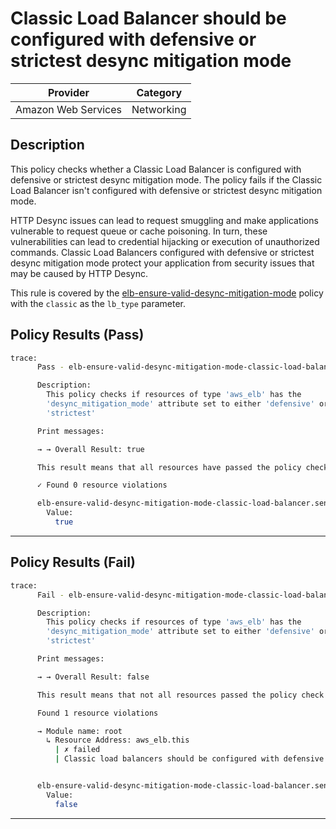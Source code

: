 # Classic Load Balancer should be configured with defensive or strictest desync mitigation mode

| Provider            | Category     |
|---------------------|--------------|
| Amazon Web Services | Networking   |

## Description

This policy checks whether a Classic Load Balancer is configured with defensive or strictest desync mitigation mode. The policy fails if the Classic Load Balancer isn't configured with defensive or strictest desync mitigation mode.

HTTP Desync issues can lead to request smuggling and make applications vulnerable to request queue or cache poisoning. In turn, these vulnerabilities can lead to credential hijacking or execution of unauthorized commands. Classic Load Balancers configured with defensive or strictest desync mitigation mode protect your application from security issues that may be caused by HTTP Desync.

This rule is covered by the [elb-ensure-valid-desync-mitigation-mode](../../policies/elb/elb-ensure-valid-desync-mitigation-mode.sentinel) policy with the `classic` as the `lb_type` parameter.

## Policy Results (Pass)
```bash
trace:
      Pass - elb-ensure-valid-desync-mitigation-mode-classic-load-balancer.sentinel

      Description:
        This policy checks if resources of type 'aws_elb' has the
        'desync_mitigation_mode' attribute set to either 'defensive' or
        'strictest'

      Print messages:

      → → Overall Result: true

      This result means that all resources have passed the policy check for the policy elb-ensure-valid-desync-mitigation-mode.

      ✓ Found 0 resource violations

      elb-ensure-valid-desync-mitigation-mode-classic-load-balancer.sentinel:45:1 - Rule "main"
        Value:
          true
```

---

## Policy Results (Fail)
```bash
trace:
      Fail - elb-ensure-valid-desync-mitigation-mode-classic-load-balancer.sentinel

      Description:
        This policy checks if resources of type 'aws_elb' has the
        'desync_mitigation_mode' attribute set to either 'defensive' or
        'strictest'

      Print messages:

      → → Overall Result: false

      This result means that not all resources passed the policy check and the protected behavior is not allowed for the policy elb-ensure-valid-desync-mitigation-mode.

      Found 1 resource violations

      → Module name: root
        ↳ Resource Address: aws_elb.this
          | ✗ failed
          | Classic load balancers should be configured with defensive or strictest desync mitigation mode. Refer to https://docs.aws.amazon.com/securityhub/latest/userguide/elb-controls.html#elb-14 for more details.


      elb-ensure-valid-desync-mitigation-mode-classic-load-balancer.sentinel:45:1 - Rule "main"
        Value:
          false
```

---